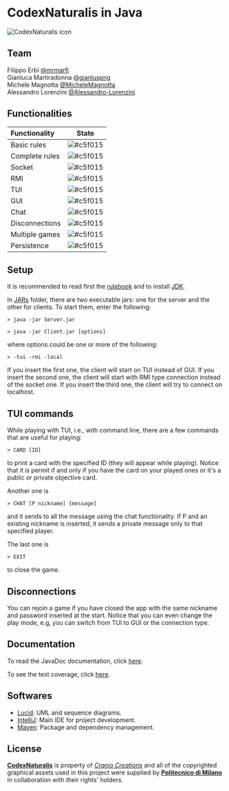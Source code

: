 # CodexNaturalis in Java

![CodexNaturalis icon](https://github.com/Alessandro-Lorenzini/ing-sw-2024-Erbi-Martiradonna-Magnotta-Lorenzini/blob/main/CodexNaturalis/src/main/resources/assets/images/rulebook/01.png)

## Team
Filippo Erbì [@mrmarfi](https://github.com/mrmarfi)<br>
Gianluca Martiradonna [@gianluspng](https://github.com/gianluspng)<br>
Michele Magnotta [@MicheleMagnotta](https://github.com/MicheleMagnotta)<br>
Alessandro Lorenzini [@Alessandro-Lorenzini](https://github.com/Alessandro-Lorenzini)<br>

## Functionalities

| Functionality | State |
|:-----------------------|:------------------------------------:|
| Basic rules | ![#c5f015](https://placehold.it/15/44bb44/44bb44) |
| Complete rules | ![#c5f015](https://placehold.it/15/44bb44/44bb44) |
| Socket | ![#c5f015](https://placehold.it/15/44bb44/44bb44) |
| RMI | ![#c5f015](https://placehold.it/15/44bb44/44bb44) |
| TUI | ![#c5f015](https://placehold.it/15/44bb44/44bb44)|
| GUI | ![#c5f015](https://placehold.it/15/44bb44/44bb44) |
| Chat | ![#c5f015](https://placehold.it/15/44bb44/44bb44) |
| Disconnections | ![#c5f015](https://placehold.it/15/44bb44/44bb44) |
| Multiple games | ![#c5f015](https://placehold.it/15/f03c15/f03c15) |
| Persistence | ![#c5f015](https://placehold.it/15/f03c15/f03c15) |

## Setup
It is recommended to read first the [rulebook](CodexNaturalis/src/main/resources/assets/images/rulebook/CODEX_Rulebook_EN.pdf) and to install [JDK](https://www.oracle.com/it/java/technologies/downloads/#java21).

In [JARs](CodexNaturalis/deliverables/final/JARs) folder, there are two executable jars: one for the server and the other for clients. To start them, enter the following:
```shell
> java -jar Server.jar
```
```shell
> java -jar Client.jar [options]
```
where options could be one or more of the following:
```
> -tui -rmi -local
```
If you insert the first one, the client will start on TUI instead of GUI.
If you insert the second one, the client will start with RMI type connection instead of the socket one.
If you insert the third one, the client will try to connect on localhost.

## TUI commands
While playing with TUI, i.e., with command line, there are a few commands that are useful for playing:
```
> CARD [ID]
```
to print a card with the specified ID (they will appear while playing). Notice that it is permit if and only if you have the card on your played ones or it's a public or private objective card.

Another one is
```
> CHAT [P nickname] [message]
```
and it sends to all the message using the chat functionality. If P and an existing nickname is inserted, it sends a private message only to that specified player.

The last one is
```
> EXIT
```
to close the game.

## Disconnections
You can rejoin a game if you have closed the app with the same nickname and password inserted at the start. Notice that you can even change the play mode, e.g, you can switch from TUI to GUI or the connection type.

## Documentation
To read the JavaDoc documentation, click [here](https://alelore6.github.io/CodexNaturalis/JavaDoc/index.html).

To see the test coverage, click [here](https://alelore6.github.io/CodexNaturalis/Coverage/index.html).

## Softwares

* [Lucid](https://lucid.app/): UML and sequence diagrams.
* [IntelliJ](https://www.jetbrains.com/idea/): Main IDE for project development.
* [Maven](https://maven.apache.org/): Package and dependency management.

## License

[**CodexNaturalis**](https://www.craniocreations.it/prodotto/codex-naturalis) is property of [_Cranio Creations_] and all of the copyrighted graphical assets used in this project were supplied by [**Politecnico di Milano**] in collaboration with their rights' holders.

[_Cranio Creations_]: https://www.craniocreations.it/
[**Politecnico di Milano**]: https://www.polimi.it/
